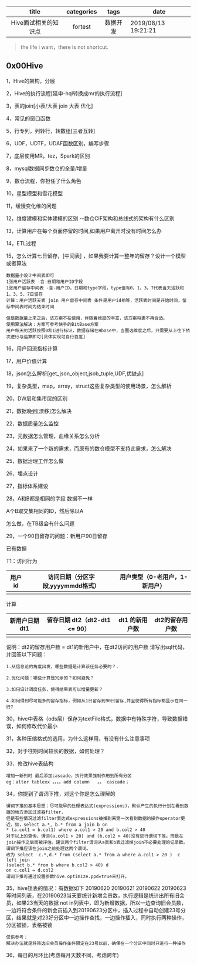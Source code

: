 |        title         | categories |   tags   | date                |
| :------------------: | :--------: | :------: | ------------------- |
| Hive面试相关的知识点 |  fortest   | 数据开发 | 2019/08/13 19:21:21 |

> the life i want，there is not shortcut.

## 0x00Hive

1，Hive的架构，分层

2，Hive的执行流程[延申-hql转换成mr的执行流程]

3，表的join[小表/大表  join 大表 优化]

4，常见的窗口函数

5，行专列，列转行，转数组[三者互转]

6，UDF，UDTF，UDAF函数区别，编写步骤

7，底层使用MR，tez，Spark的区别

8，mysql数据同步数仓的全量/增量

9，数仓流程，你担任了什么角色

10，星型模型和雪花模型

11，缓慢变化维的问题

12，维度建模和实体建模的区别 --数仓CIF架构和总线式的架构有什么区别

13，计算用户在每个页面停留的时间,如果用户离开时没有时间怎么办

14，ETL过程

15，怎么计算七日留存，[中间表] ，如果我要计算一整年的留存？设计一个模型或者算法

```
数据量小设计中间表即可
1张用户活跃表 -含-日期和用户ID字段
1张用户留存中间表 -含-用户ID，日期和type字段，type值有0，1，3，7代表当天活跃和1，3，5，7日留存
计算：用户活跃天表 join 用户留存中间表 条件是用户id相等，活跃表时间是开始时间，留存中间表时间为结束时间

但是数据量上来之后，该方案不在使用，伴随着维度的丰富，该方案将更不再合适。
使用算法解决：方案可参考快手的BitBase方案
用户每天的活跃按照0和1进行标识，数据存储在Hbase中，当圈选维度之后，只需要从上往下依次进行与运算即可[具体实现可自行百度]
```

16，用户回流指标计算

17，用户价值计算

18，json怎么解析[get_json_object,jsob_tuple,UDF,优缺点]

19，复杂类型，map，array，struct这些复杂类型的使用场景，怎么解析

20，DW层和集市层的区别

21，数据晚到[漂移]怎么解决

22，数据质量怎么监控

23，元数据怎么管理，血缘关系怎么分析

24，如果来了一个新的需求，而原有的数仓模型不支持此需求，怎么解决

25，数据治理工作怎么做

26，埋点设计

27，指标体系建设

28，A和B都是相同的字段  数据不一样 

A个B取交集相同的ID，然后除以A 

怎么做，在TB级会有什么问题

29，一个90日留存的问题：新用户90日留存

已有数据

T1：访问行为

| 用户id | 访问日期（分区字段,yyyymmdd格式） | 用户类型（0-老用户，1-新用户） |
| ------ | --------------------------------- | ------------------------------ |
|        |                                   |                                |

计算

| 新用户日期 dt1 | 留存日期 dt2（dt2-dt1 <= 90） | dt1 的新用户数 | dt2的留存用户数 |
| -------------- | ----------------------------- | -------------- | --------------- |
|                |                               |                |                 |

说明：dt2的留存用户数 = dt1的新用户中，在dt2访问的用户数
 请写出sql代码，并回答以下问题：

```
1.从信息论的角度出发，哪些数据是计算该任务必要的？.

2.优化问题：哪些计算是冗余的？如何避免？

3.如何设计调度任务，使得结果表可以增量更新？

4.如何得到尽可能多的留存指标，例如从1日留存到90日留存,并且使得所有指标都显示在同一行?
```

30，hive中表格（ods层）保存为textFile格式，数据中有特殊字符，导致数据错误，如何修改代价最小

31，各种压缩格式的选用，为什么这样用，有没有什么注意事项

32，对于往期时间较长的数据，如何处理？

33，修改hive表结构

```
增加一新列时 最后添加cascade，执行效果强制作用到所有分区
eg：alter tablexx 。。。。add column   。。 cascade；
```

34，你提到了谓词下推，对这个你是怎么理解的

```
谓词下推的基本思想：尽可能早的处理表达式(expressions)，默认产生的执行计划在看到数据的地方添加过滤器filter，
但是有些情况过滤filter表达式expressions被推到离第一次看到数据的操作operator更近。如，select a.*, b.* from a join b on
* (a.col1 = b.col1) where a.col1 > 20 and b.col2 > 40
对于以上的查询，谓词(a.col1 > 20) and (b.col2 > 40)没有进行谓词下推。而是在join操作之后而被评估。建议两个filter谓词从a表和b表过滤掉join不必要处理的记录数。谓词下推应该在join之前处理这两个谓词。
改为 select  c.*,d.* from (select a.* from a where a.col1 > 20 )  c
left join 
(select b.* from b where b.col2 > 40) d
on c.col1 = d.col2
谓词下推可通过设置参数hive.optimize.ppd=true来打开。
```

35，hive锁表的情况：有数据如下
20190620
20190621
20190622
20190623
等时间列表，在20190623当天要统计新增会员数，执行逻辑是统计出所有旧会员，如果23当天的数据 not in列表中，即为新增数据，所以一边查询旧会员数，一边将符合条件的新会员插入到20190623分区中，插入过程中自动创建23号分区，结果就是对23好分区中一边操作查找，一边操作插入，同时执行两种操作，分区被锁，表格被锁

```
仅供参考：
解决办法就是将筛选旧会员操作条件限定在23号以前，确保在一个分区中同时只进行一种操作 
```

36，每日的月环比(考虑每月天数不同，考虑跨年)